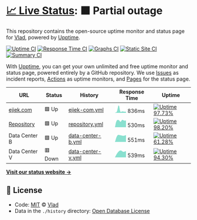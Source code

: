 # [📈 Live Status](https://status.ejiek.com): <!--live status--> **🟧 Partial outage**

This repository contains the open-source uptime monitor and status page for [Vlad](https://ejiek.com), powered by [Upptime](https://github.com/upptime/upptime).

[![Uptime CI](https://github.com/koj-co/upptime/workflows/Uptime%20CI/badge.svg)](https://github.com/koj-co/upptime/actions?query=workflow%3A%22Uptime+CI%22)
[![Response Time CI](https://github.com/koj-co/upptime/workflows/Response%20Time%20CI/badge.svg)](https://github.com/koj-co/upptime/actions?query=workflow%3A%22Response+Time+CI%22)
[![Graphs CI](https://github.com/koj-co/upptime/workflows/Graphs%20CI/badge.svg)](https://github.com/koj-co/upptime/actions?query=workflow%3A%22Graphs+CI%22)
[![Static Site CI](https://github.com/koj-co/upptime/workflows/Static%20Site%20CI/badge.svg)](https://github.com/koj-co/upptime/actions?query=workflow%3A%22Static+Site+CI%22)
[![Summary CI](https://github.com/koj-co/upptime/workflows/Summary%20CI/badge.svg)](https://github.com/koj-co/upptime/actions?query=workflow%3A%22Summary+CI%22)

With [Upptime](https://upptime.js.org), you can get your own unlimited and free uptime monitor and status page, powered entirely by a GitHub repository. We use [Issues](https://github.com/ejiek/status/issues) as incident reports, [Actions](https://github.com/ejiek/status/actions) as uptime monitors, and [Pages](https://status.ejiek.com) for the status page.

<!--start: status pages-->
<!-- This summary is generated by Upptime (https://github.com/upptime/upptime) -->
<!-- Do not edit this manually, your changes will be overwritten -->

| URL                                  | Status  | History                                                                                       | Response Time                                                                      | Uptime                                                                                                                                                                                                        |
| ------------------------------------ | ------- | --------------------------------------------------------------------------------------------- | ---------------------------------------------------------------------------------- | ------------------------------------------------------------------------------------------------------------------------------------------------------------------------------------------------------------- |
| [ejiek.com](https://ejiek.com)       | 🟩 Up   | [ejiek-com.yml](https://github.com/ejiek/status/commits/master/history/ejiek-com.yml)         | <img alt="Response time graph" src="./graphs/ejiek-com.png" height="20"> 836ms     | [![Uptime 97.73%](https://img.shields.io/endpoint?url=https%3A%2F%2Fraw.githubusercontent.com%2Fejiek%2Fstatus%2Fmaster%2Fapi%2Fejiek-com%2Fuptime.json)](https://status.ejiek.com/history/ejiek-com)         |
| [Repository](https://repo.ejiek.com) | 🟩 Up   | [repository.yml](https://github.com/ejiek/status/commits/master/history/repository.yml)       | <img alt="Response time graph" src="./graphs/repository.png" height="20"> 530ms    | [![Uptime 98.20%](https://img.shields.io/endpoint?url=https%3A%2F%2Fraw.githubusercontent.com%2Fejiek%2Fstatus%2Fmaster%2Fapi%2Frepository%2Fuptime.json)](https://status.ejiek.com/history/repository)       |
| Data Center B                        | 🟩 Up   | [data-center-b.yml](https://github.com/ejiek/status/commits/master/history/data-center-b.yml) | <img alt="Response time graph" src="./graphs/data-center-b.png" height="20"> 551ms | [![Uptime 61.28%](https://img.shields.io/endpoint?url=https%3A%2F%2Fraw.githubusercontent.com%2Fejiek%2Fstatus%2Fmaster%2Fapi%2Fdata-center-b%2Fuptime.json)](https://status.ejiek.com/history/data-center-b) |
| Data Center V                        | 🟥 Down | [data-center-v.yml](https://github.com/ejiek/status/commits/master/history/data-center-v.yml) | <img alt="Response time graph" src="./graphs/data-center-v.png" height="20"> 539ms | [![Uptime 94.30%](https://img.shields.io/endpoint?url=https%3A%2F%2Fraw.githubusercontent.com%2Fejiek%2Fstatus%2Fmaster%2Fapi%2Fdata-center-v%2Fuptime.json)](https://status.ejiek.com/history/data-center-v) |

<!--end: status pages-->

[**Visit our status website →**](https://status.ejiek.com)

## 📄 License

- Code: [MIT](./LICENSE) © [Vlad](https://ejiek.com)
- Data in the `./history` directory: [Open Database License](https://opendatacommons.org/licenses/odbl/1-0/)
